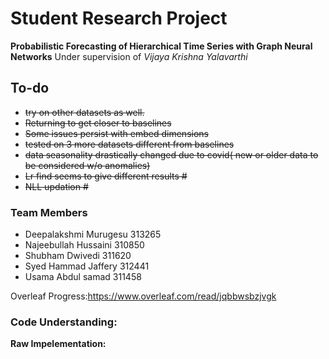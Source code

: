 # Student Research Project
**Probabilistic Forecasting of Hierarchical Time Series with Graph Neural Networks** Under supervision of *Vijaya Krishna Yalavarthi*

<h2>To-do</h3>
<ul>
 <s>
<li>try on other datasets as well.</li>
<li>Returning to get closer to baselines</li>
<li>Some issues persist with embed dimensions</li>
<li>tested on 3 more datasets different from baselines</li>
<li>data seasonality drastically changed due to covid( new or older data to be considered w/o anomalies)</li>
<li>Lr find seems to give different results #</li>
<li>NLL updation #</li></s>
</ul>
 
 

 
 

<h3>Team Members</h3>
<ul>
<li>Deepalakshmi Murugesu 313265</li>
<li>Najeebullah Hussaini 310850</li>
<li>Shubham Dwivedi 311620</li>
<li>Syed Hammad Jaffery 312441</li>
<li>Usama Abdul samad 311458</li>
</ul>

Overleaf Progress:https://www.overleaf.com/read/jqbbwsbzjvgk

<h3>Code Understanding:</h3>
 <b>Raw Impelementation:</b>


